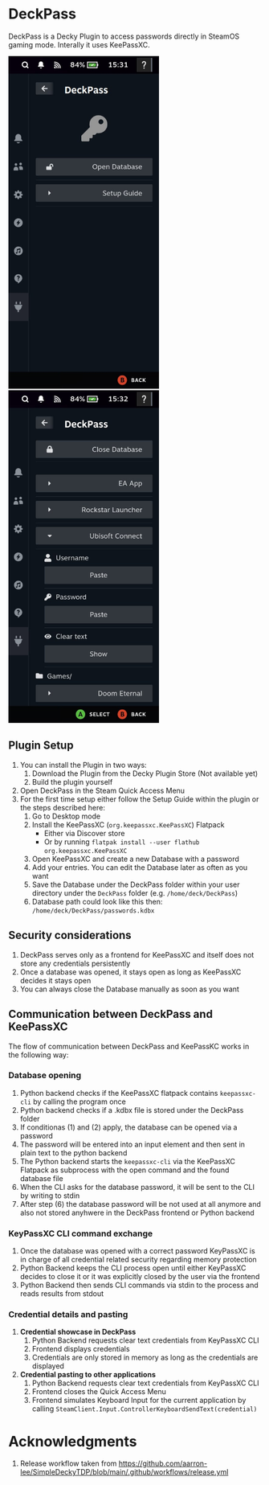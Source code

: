 # DeckPass
DeckPass is a Decky Plugin to access passwords directly in SteamOS gaming mode.
Interally it uses KeePassXC.

<p float="left">
<img src="./assets/deck-pass-closed.jpg" alt="Showcase video" width="300"/>
<img src="./assets/deck-pass-opened.jpg" alt="Showcase static" width="300"/>
</p>

## Plugin Setup
1. You can install the Plugin in two ways:
    1. Download the Plugin from the Decky Plugin Store (Not available yet)
    2. Build the plugin yourself
2. Open DeckPass in the Steam Quick Access Menu
3. For the first time setup either follow the Setup Guide within the plugin or the steps described here:
    1. Go to Desktop mode
    2. Install the KeePassXC (`org.keepassxc.KeePassXC`) Flatpack
        - Either via Discover store
        - Or by running `flatpak install --user flathub org.keepassxc.KeePassXC`
    3. Open KeePassXC and create a new Database with a password
    4. Add your entries. You can edit the Database later as often as you want
    5. Save the Database under the DeckPass folder within your user directory under the `DeckPass` folder (e.g. `/home/deck/DeckPass`)
    6. Database path could look like this then: `/home/deck/DeckPass/passwords.kdbx`

## Security considerations
1. DeckPass serves only as a frontend for KeePassXC and itself does not store any credentials persistently
2. Once a database was opened, it stays open as long as KeePassXC decides it stays open
3. You can always close the Database manually as soon as you want

## Communication between DeckPass and KeePassXC
The flow of communication between DeckPass and KeePassKC works in the following way:

### Database opening
1. Python backend checks if the KeePassXC flatpack contains `keepassxc-cli` by calling the program once
2. Python backend checks if a .kdbx file is stored under the DeckPass folder
3. If conditionas (1) and (2) apply, the database can be opened via a password
4. The password will be entered into an input element and then sent in plain text to the python backend
5. The Python backend starts the `keepassxc-cli` via the KeePassXC Flatpack as subprocess with the open command and the found database file
6. When the CLI asks for the database password, it will be sent to the CLI by writing to stdin
7. After step (6) the database password will be not used at all anymore and also not stored anyhwere in the DeckPass frontend or Python backend

### KeyPassXC CLI command exchange
1. Once the database was opened with a correct password KeyPassXC is in charge of all credential related security regarding memory protection
2. Python Backend keeps the CLI process open until either KeyPassXC decides to close it or it was explicitly closed by the user via the frontend
3. Python Backend then sends CLI commands via stdin to the process and reads results from stdout

### Credential details and pasting
1. **Credential showcase in DeckPass**
    1. Python Backend requests clear text credentials from KeyPassXC CLI
    2. Frontend displays credentials
    3. Credentials are only stored in memory as long as the credentials are displayed
2. **Credential pasting to other applications**
    1. Python Backend requests clear text credentials from KeyPassXC CLI
    2. Frontend closes the Quick Access Menu
    3. Frontend simulates Keyboard Input for the current application by calling `SteamClient.Input.ControllerKeyboardSendText(credential)`

# Acknowledgments
1. Release workflow taken from https://github.com/aarron-lee/SimpleDeckyTDP/blob/main/.github/workflows/release.yml